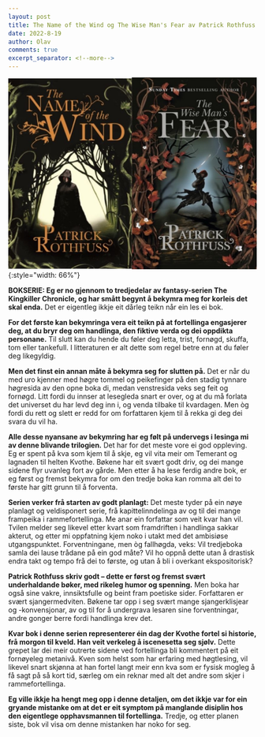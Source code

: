 ```yaml
---
layout: post
title: The Name of the Wind og The Wise Man's Fear av Patrick Rothfuss
date: 2022-8-19
author: Olav
comments: true
excerpt_separator: <!--more-->
---
```


![Omslaget til The Name of the Wind viser ein kappekledd person i ein mørk skog. Omslaget til The Wise Man's Fear viser ein raudhåra person med sverd i ein mørk skog](/images/wisemansfear.jpg){:style="width: 66%"}

**BOKSERIE: Eg er no gjennom to tredjedelar av fantasy-serien The Kingkiller Chronicle, og har smått begynt å bekymra meg for korleis det skal enda.** Det er eigentleg ikkje eit dårleg teikn når ein les ei bok. <!--more-->

**For det første kan bekymringa vera eit teikn på at fortellinga engasjerer deg, at du bryr deg om handlinga, den fiktive verda og dei oppdikta personane.** Til slutt kan du hende du føler deg letta, trist, fornøgd, skuffa, tom eller tankefull. I litteraturen er alt dette som regel betre enn at du føler deg likegyldig. 

**Men det finst ein annan måte å bekymra seg for slutten på.** Det er når du med uro kjenner med høgre tommel og peikefinger på den stadig tynnare høgresida av den opne boka di, medan venstresida veks seg feit og fornøgd. Litt fordi du innser at lesegleda snart er over, og at du må forlata det universet du har levd deg inn i, og venda tilbake til kvardagen. Men òg fordi du rett og slett er redd for om forfattaren kjem til å rekka gi deg dei svara du vil ha.

**Alle desse nyansane av bekymring har eg følt på undervegs i lesinga mi av denne blivande trilogien.** Det har for det meste vore ei god oppleving. Eg er spent på kva som kjem til å skje, eg vil vita meir om Temerant og lagnaden til helten Kvothe. Bøkene har eit svært godt driv, og dei mange sidene flyr uvanleg fort av gårde. Men etter å ha lese ferdig andre bok, er eg først og fremst bekymra for om den tredje boka kan romma alt dei to første har gitt grunn til å forventa.

**Serien verker frå starten av godt planlagt:** Det meste tyder på ein nøye planlagt og veldisponert serie, frå kapittelinndelinga av og til dei mange frampeika i rammefortellinga. Me anar ein forfattar som veit kvar han vil. Tvilen melder seg likevel etter kvart som framdriften i handlinga sakkar akterut, og etter mi oppfatning kjem noko i utakt med det ambisiøse utgangspunktet. Forventningane, men òg fallhøgda, veks: Vil tredjeboka samla dei lause trådane på ein god måte? Vil ho oppnå dette utan å drastisk endra takt og tempo frå dei to første, og utan å bli i overkant ekspositorisk?

**Patrick Rothfuss skriv godt – dette er først og fremst svært underhaldande bøker, med rikeleg humor og spenning.** Men boka har også sine vakre, innsiktsfulle og beint fram poetiske sider. Forfattaren er svært sjangermedviten. Bøkene tar opp i seg svært mange sjangerklisjear og -konvensjonar, av og til for å undergrava lesaren sine forventningar, andre gonger berre fordi handlinga krev det. 

**Kvar bok i denne serien representerer éin dag der Kvothe fortel si historie, frå morgon til kveld. Han veit verkeleg å iscenesetta seg sjølv.** Dette grepet lar dei meir outrerte sidene ved fortellinga bli kommentert på eit fornøyeleg metanivå. Kven som helst som har erfaring med høgtlesing, vil likevel snart skjønna at han fortel langt meir enn kva som er fysisk mogleg å få sagt på så kort tid, særleg om ein reknar med alt det andre som skjer i rammefortellinga.

**Eg ville ikkje ha hengt meg opp i denne detaljen, om det ikkje var for ein gryande mistanke om at det er eit symptom på manglande disiplin hos den eigentlege opphavsmannen til fortellinga.** Tredje, og etter planen siste, bok vil visa om denne mistanken har noko for seg.